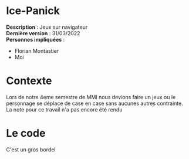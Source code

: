 # Ice-Panick
<b>Description</b> : Jeux sur navigateur<br>
<b>Dernière version</b> : 31/03/2022<br>
<b>Personnes impliquées</b> : 
  - Florian Montastier
  - Moi

# Contexte
Lors de notre 4eme semestre de MMI nous devions faire un jeux ou le personnage se déplace de case en case sans aucunes autres contrainte.<br>
La note pour ce travail n'a pas encore été rendu

# Le code
C'est un gros bordel
